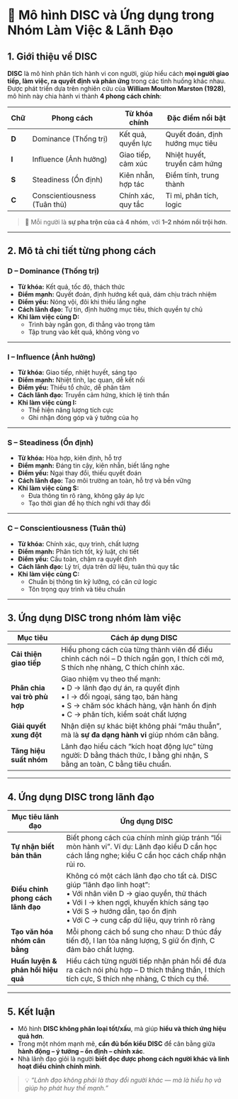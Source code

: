 # 🧭 Mô hình DISC và Ứng dụng trong Nhóm Làm Việc & Lãnh Đạo

## 1. Giới thiệu về DISC

**DISC** là mô hình phân tích hành vi con người, giúp hiểu cách **mọi người giao tiếp, làm việc, ra quyết định và phản ứng** trong các tình huống khác nhau.
Được phát triển dựa trên nghiên cứu của **William Moulton Marston (1928)**, mô hình này chia hành vi thành **4 phong cách chính**:

| Chữ   | Phong cách                   | Từ khóa chính      | Đặc điểm nổi bật                |
| ----- | ---------------------------- | ------------------ | ------------------------------- |
| **D** | Dominance (Thống trị)        | Kết quả, quyền lực | Quyết đoán, định hướng mục tiêu |
| **I** | Influence (Ảnh hưởng)        | Giao tiếp, cảm xúc | Nhiệt huyết, truyền cảm hứng    |
| **S** | Steadiness (Ổn định)         | Kiên nhẫn, hợp tác | Điềm tĩnh, trung thành          |
| **C** | Conscientiousness (Tuân thủ) | Chính xác, quy tắc | Tỉ mỉ, phân tích, logic         |

> 🔸 Mỗi người là **sự pha trộn của cả 4 nhóm**, với **1–2 nhóm nổi trội hơn**.

---

## 2. Mô tả chi tiết từng phong cách

### **D – Dominance (Thống trị)**

- **Từ khóa:** Kết quả, tốc độ, thách thức
- **Điểm mạnh:** Quyết đoán, định hướng kết quả, dám chịu trách nhiệm
- **Điểm yếu:** Nóng vội, đôi khi thiếu lắng nghe
- **Cách lãnh đạo:** Tự tin, định hướng mục tiêu, thích quyền tự chủ
- **Khi làm việc cùng D:**
  - Trình bày ngắn gọn, đi thẳng vào trọng tâm
  - Tập trung vào kết quả, không vòng vo

---

### **I – Influence (Ảnh hưởng)**

- **Từ khóa:** Giao tiếp, nhiệt huyết, sáng tạo
- **Điểm mạnh:** Nhiệt tình, lạc quan, dễ kết nối
- **Điểm yếu:** Thiếu tổ chức, dễ phân tâm
- **Cách lãnh đạo:** Truyền cảm hứng, khích lệ tinh thần
- **Khi làm việc cùng I:**
  - Thể hiện năng lượng tích cực
  - Ghi nhận đóng góp và ý tưởng của họ

---

### **S – Steadiness (Ổn định)**

- **Từ khóa:** Hòa hợp, kiên định, hỗ trợ
- **Điểm mạnh:** Đáng tin cậy, kiên nhẫn, biết lắng nghe
- **Điểm yếu:** Ngại thay đổi, thiếu quyết đoán
- **Cách lãnh đạo:** Tạo môi trường an toàn, hỗ trợ và bền vững
- **Khi làm việc cùng S:**
  - Đưa thông tin rõ ràng, không gây áp lực
  - Tạo thời gian để họ thích nghi với thay đổi

---

### **C – Conscientiousness (Tuân thủ)**

- **Từ khóa:** Chính xác, quy trình, chất lượng
- **Điểm mạnh:** Phân tích tốt, kỷ luật, chi tiết
- **Điểm yếu:** Cầu toàn, chậm ra quyết định
- **Cách lãnh đạo:** Lý trí, dựa trên dữ liệu, tuân thủ quy tắc
- **Khi làm việc cùng C:**
  - Chuẩn bị thông tin kỹ lưỡng, có căn cứ logic
  - Tôn trọng quy trình và tiêu chuẩn

---

## 3. Ứng dụng DISC trong nhóm làm việc

| Mục tiêu                      | Cách áp dụng DISC                                                                                                                                                                                  |
| ----------------------------- | -------------------------------------------------------------------------------------------------------------------------------------------------------------------------------------------------- |
| **Cải thiện giao tiếp**       | Hiểu phong cách của từng thành viên để điều chỉnh cách nói – D thích ngắn gọn, I thích cởi mở, S thích nhẹ nhàng, C thích chính xác.                                                               |
| **Phân chia vai trò phù hợp** | Giao nhiệm vụ theo thế mạnh:<br>• D → lãnh đạo dự án, ra quyết định<br>• I → đối ngoại, sáng tạo, bán hàng<br>• S → chăm sóc khách hàng, vận hành ổn định<br>• C → phân tích, kiểm soát chất lượng |
| **Giải quyết xung đột**       | Nhận diện sự khác biệt không phải “mâu thuẫn”, mà là **sự đa dạng hành vi** giúp nhóm cân bằng.                                                                                                    |
| **Tăng hiệu suất nhóm**       | Lãnh đạo hiểu cách “kích hoạt động lực” từng người: D bằng thách thức, I bằng ghi nhận, S bằng an toàn, C bằng tiêu chuẩn.                                                                         |

---

## 4. Ứng dụng DISC trong lãnh đạo

| Mục tiêu lãnh đạo                  | Ứng dụng DISC                                                                                                                                                                                                                                          |
| ---------------------------------- | ------------------------------------------------------------------------------------------------------------------------------------------------------------------------------------------------------------------------------------------------------ |
| **Tự nhận biết bản thân**          | Biết phong cách của chính mình giúp tránh “lối mòn hành vi”. Ví dụ: Lãnh đạo kiểu D cần học cách lắng nghe; kiểu C cần học cách chấp nhận rủi ro.                                                                                                      |
| **Điều chỉnh phong cách lãnh đạo** | Không có một cách lãnh đạo cho tất cả. DISC giúp “lãnh đạo linh hoạt”:<br>• Với nhân viên D → giao quyền, thử thách<br>• Với I → khen ngợi, khuyến khích sáng tạo<br>• Với S → hướng dẫn, tạo ổn định<br>• Với C → cung cấp dữ liệu, quy trình rõ ràng |
| **Tạo văn hóa nhóm cân bằng**      | Mỗi phong cách bổ sung cho nhau: D thúc đẩy tiến độ, I lan tỏa năng lượng, S giữ ổn định, C đảm bảo chất lượng.                                                                                                                                        |
| **Huấn luyện & phản hồi hiệu quả** | Hiểu cách từng người tiếp nhận phản hồi để đưa ra cách nói phù hợp – D thích thẳng thắn, I thích tích cực, S thích nhẹ nhàng, C thích cụ thể.                                                                                                          |

---

## 5. Kết luận

- Mô hình **DISC không phân loại tốt/xấu**, mà giúp **hiểu và thích ứng hiệu quả hơn**.
- Trong một nhóm mạnh mẽ, **cần đủ bốn kiểu DISC** để cân bằng giữa **hành động – ý tưởng – ổn định – chính xác**.
- Nhà lãnh đạo giỏi là người **biết đọc được phong cách người khác và linh hoạt điều chỉnh chính mình**.

> 💡 _“Lãnh đạo không phải là thay đổi người khác — mà là hiểu họ và giúp họ phát huy thế mạnh.”_
